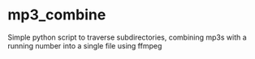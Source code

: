 # mp3_combine
Simple python script to traverse subdirectories, combining mp3s with a running number into a single file using ffmpeg
